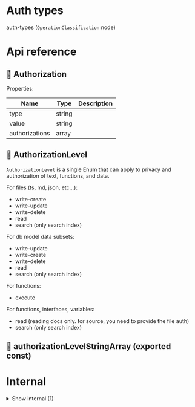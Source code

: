 # Auth types

auth-types (`OperationClassification` node)



# Api reference

## 🔹 Authorization

Properties: 

 | Name | Type | Description |
|---|---|---|
| type  | string |  |
| value  | string |  |
| authorizations  | array |  |



## 🔹 AuthorizationLevel

`AuthorizationLevel` is a single Enum that can apply to privacy and authorization of text, functions, and data.

For files (ts, md, json, etc...):

- write-create
- write-update
- write-delete
- read
- search (only search index)

For db model data subsets:

- write-update
- write-create
- write-delete
- read
- search (only search index)

For functions:
- execute

For functions, interfaces, variables:

- read (reading docs only. for source, you need to provide the file auth)
- search (only search index)








## 📄 authorizationLevelStringArray (exported const)

# Internal

<details><summary>Show internal (1)</summary>
    
  # 📄 authorizationLevelReadonlyArray (exported const)


  </details>

